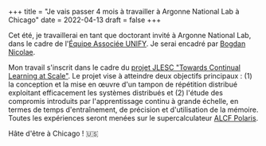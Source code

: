 +++
title = "Je vais passer 4 mois à travailler à Argonne National Lab à Chicago"
date = 2022-04-13
draft = false
+++

Cet été, je travaillerai en tant que doctorant invité à Argonne National Lab, dans le cadre de l'[Équipe Associée UNIFY](https://team.inria.fr/unify/). Je serai encadré par [Bogdan Nicolae](http://bnicolae.net/).

Mon travail s'inscrit dans le cadre du [projet JLESC "Towards Continual Learning at Scale"](https://jlesc.github.io/projects/continual_learning_project/). Le projet vise à atteindre deux objectifs principaux : (1) la conception et la mise en œuvre d'un tampon de répétition distribué exploitant efficacement les systèmes distribués et (2) l'étude des compromis introduits par l'apprentissage continu à grande échelle, en termes de temps d'entraînement, de précision et d'utilisation de la mémoire. Toutes les expériences seront menées sur le supercalculateur [ALCF Polaris](https://www.alcf.anl.gov/polaris).

Hâte d'être à Chicago ! 🇺🇸